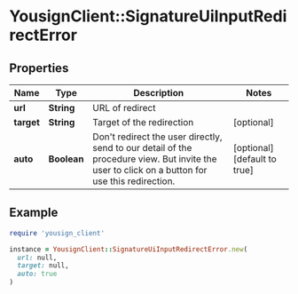 # YousignClient::SignatureUiInputRedirectError

## Properties

| Name | Type | Description | Notes |
| ---- | ---- | ----------- | ----- |
| **url** | **String** | URL of redirect |  |
| **target** | **String** | Target of the redirection | [optional] |
| **auto** | **Boolean** | Don&#39;t redirect the user directly, send to our detail of the procedure view. But invite the user to click on a button for use this redirection. | [optional][default to true] |

## Example

```ruby
require 'yousign_client'

instance = YousignClient::SignatureUiInputRedirectError.new(
  url: null,
  target: null,
  auto: true
)
```

